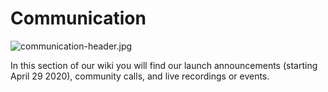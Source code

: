 # Communication

![communication-header.jpg](communication-header.jpg)

In this section of our wiki you will find our launch announcements (starting April 29 2020), community calls, and live recordings or events.